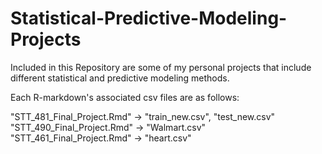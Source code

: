 # Statistical-Predictive-Modeling-Projects
Included in this Repository are some of my personal projects that include different statistical and predictive modeling methods.

Each R-markdown's associated csv files are as follows:

"STT_481_Final_Project.Rmd" -> "train_new.csv", "test_new.csv"
"STT_490_Final_Project.Rmd" -> "Walmart.csv"
"STT_461_Final_Project.Rmd" -> "heart.csv"
